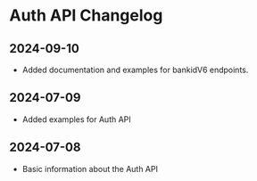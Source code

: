 # Auth API Changelog

<include from="Snippets-AuthAPI.md" element-id="snippet-header" />

## 2024-09-10

- Added documentation and examples for bankidV6 endpoints.

## 2024-07-09

- Added examples for Auth API

## 2024-07-08

- Basic information about the Auth API
